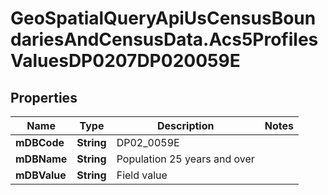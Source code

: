 # GeoSpatialQueryApiUsCensusBoundariesAndCensusData.Acs5ProfilesValuesDP0207DP020059E

## Properties

Name | Type | Description | Notes
------------ | ------------- | ------------- | -------------
**mDBCode** | **String** | DP02_0059E | 
**mDBName** | **String** | Population 25 years and over | 
**mDBValue** | **String** | Field value | 


